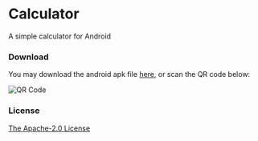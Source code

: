 # Calculator
A simple calculator for Android

### Download
You may download the android apk file <a href="http://envoy-public.oss-cn-shenzhen.aliyuncs.com/runnable/calculator.apk" target="_blank">here</a>, or scan the QR code below:

![QR Code](https://qr.api.cli.im/qr?data=http%253A%252F%252Fenvoy-public.oss-cn-shenzhen.aliyuncs.com%252Frunnable%252Fcalculator.apk&level=H&transparent=false&bgcolor=%23ffffff&forecolor=%23000000&blockpixel=12&marginblock=1&logourl=&size=280&kid=cliim&key=0177b712e07f1b2d692995e53c1070f7)

### License
<a href="https://github.com/lonelyenvoy/Calculator/blob/master/LICENSE" target="_blank">The Apache-2.0 License</a>
